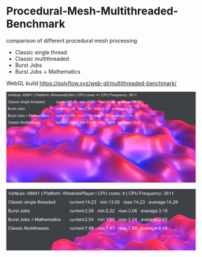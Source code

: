 # Procedural-Mesh-Multithreaded-Benchmark
comparison of different  procedural mesh processing
- Classic single thread
- Classic multithreaded
- Burst Jobs
- Burst Jobs + Mathematics

WebGL build https://polyflow.xyz/web-gl/multithreaded-benchmark/

![Alt text](/Screenshots/WinEditorCoreI5.jpg?raw=true "Core i5 3.5 x 4 Editor")


![Alt text](/Screenshots/WinPLayerCoreI5.jpg?raw=true "Core i5 3.5 x 4 Editor")
